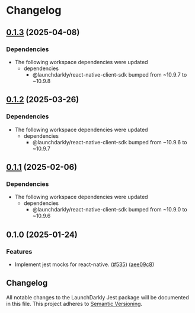 # Changelog

## [0.1.3](https://github.com/launchdarkly/js-core/compare/jest-v0.1.2...jest-v0.1.3) (2025-04-08)


### Dependencies

* The following workspace dependencies were updated
  * dependencies
    * @launchdarkly/react-native-client-sdk bumped from ~10.9.7 to ~10.9.8

## [0.1.2](https://github.com/launchdarkly/js-core/compare/jest-v0.1.1...jest-v0.1.2) (2025-03-26)


### Dependencies

* The following workspace dependencies were updated
  * dependencies
    * @launchdarkly/react-native-client-sdk bumped from ~10.9.6 to ~10.9.7

## [0.1.1](https://github.com/launchdarkly/js-core/compare/jest-v0.1.0...jest-v0.1.1) (2025-02-06)


### Dependencies

* The following workspace dependencies were updated
  * dependencies
    * @launchdarkly/react-native-client-sdk bumped from ~10.9.0 to ~10.9.6

## 0.1.0 (2025-01-24)


### Features

* Implement jest mocks for react-native. ([#535](https://github.com/launchdarkly/js-core/issues/535)) ([aee09c8](https://github.com/launchdarkly/js-core/commit/aee09c87e1810795108157dcd9ab8cfb9fe05020))

## Changelog

All notable changes to the LaunchDarkly Jest package will be documented in this file. This project adheres to [Semantic Versioning](https://semver.org).
